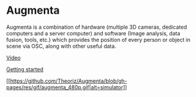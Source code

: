 Augmenta
========

Augmenta is a combination of hardware (multiple 3D cameras, dedicated computers and a server computer) and software (Image analysis, data fusion, tools, etc.) which provides the position of every person or object in scene via OSC, along with other useful data.

[Video]

[Getting started]

[[https://github.com/Theoriz/Augmenta/blob/gh-pages/res/gif/augmenta_480p.gif|alt=simulator]]

[Video]: https://vimeo.com/126493415
[Getting started]: https://github.com/Theoriz/Augmenta/wiki
[Théoriz studio]: http://www.theoriz.com/
